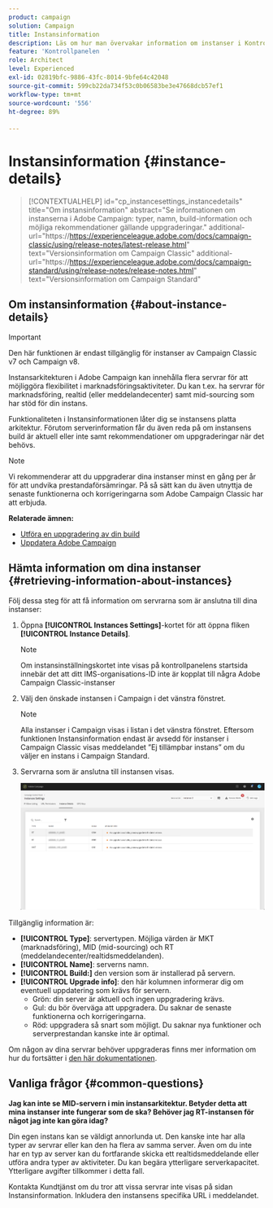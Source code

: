 ```yaml
---
product: campaign
solution: Campaign
title: Instansinformation
description: Läs om hur man övervakar information om instanser i Kontrollpanelen
feature: 'Kontrollpanelen  '
role: Architect
level: Experienced
exl-id: 02819bfc-9886-43fc-8014-9bfe64c42048
source-git-commit: 599cb22da734f53c0b06583be3e47668dcb57ef1
workflow-type: tm+mt
source-wordcount: '556'
ht-degree: 89%

---
```


# Instansinformation {#instance-details}

>[!CONTEXTUALHELP]
>id="cp_instancesettings_instancedetails"
>title="Om instansinformation"
>abstract="Se informationen om instanserna i Adobe Campaign: typer, namn, build-information och möjliga rekommendationer gällande uppgraderingar."
>additional-url="https://https://experienceleague.adobe.com/docs/campaign-classic/using/release-notes/latest-release.html" text="Versionsinformation om Campaign Classic"
>additional-url="https://https://experienceleague.adobe.com/docs/campaign-standard/using/release-notes/release-notes.html" text="Versionsinformation om Campaign Standard"

## Om instansinformation {#about-instance-details}

>[!IMPORTANT]
>
>Den här funktionen är endast tillgänglig för instanser av Campaign Classic v7 och Campaign v8.

Instansarkitekturen i Adobe Campaign kan innehålla flera servrar för att möjliggöra flexibilitet i marknadsföringsaktiviteter. Du kan t.ex. ha servrar för marknadsföring, realtid (eller meddelandecenter) samt mid-sourcing som har stöd för din instans.

Funktionaliteten i Instansinformationen låter dig se instansens platta arkitektur. Förutom serverinformation får du även reda på om instansens build är aktuell eller inte samt rekommendationer om uppgraderingar när det behövs.

>[!NOTE]
>
>Vi rekommenderar att du uppgraderar dina instanser minst en gång per år för att undvika prestandaförsämringar. På så sätt kan du även utnyttja de senaste funktionerna och korrigeringarna som Adobe Campaign Classic har att erbjuda.

**Relaterade ämnen:**

* [Utföra en uppgradering av din build](https://docs.campaign.adobe.com/doc/AC/getting_started/EN/buildUpgrade.html)
* [Uppdatera Adobe Campaign](https://docs.campaign.adobe.com/doc/AC/en/PRO_Updating_Adobe_Campaign_Introduction.html)

## Hämta information om dina instanser {#retrieving-information-about-instances}

Följ dessa steg för att få information om servrarna som är anslutna till dina instanser:

1. Öppna **[!UICONTROL Instances Settings]**-kortet för att öppna fliken **[!UICONTROL Instance Details]**.

   >[!NOTE]
   >
   >Om instansinställningskortet inte visas på kontrollpanelens startsida innebär det att ditt IMS-organisations-ID inte är kopplat till några Adobe Campaign Classic-instanser

1. Välj den önskade instansen i Campaign i det vänstra fönstret.

   >[!NOTE]
   >
   >Alla instanser i Campaign visas i listan i det vänstra fönstret. Eftersom funktionen Instansinformation endast är avsedd för instanser i Campaign Classic visas meddelandet ”Ej tillämpbar instans” om du väljer en instans i Campaign Standard.

1. Servrarna som är anslutna till instansen visas.

   ![](assets/instance_details.png)

Tillgänglig information är:

* **[!UICONTROL Type]**: servertypen. Möjliga värden är MKT (marknadsföring), MID (mid-sourcing) och RT (meddelandecenter/realtidsmeddelanden).
* **[!UICONTROL Name]**: serverns namn.
* **[!UICONTROL Build:]** den version som är installerad på servern.
* **[!UICONTROL Upgrade info]**: den här kolumnen informerar dig om eventuell uppdatering som krävs för servern.
   * Grön: din server är aktuell och ingen uppgradering krävs.
   * Gul: du bör överväga att uppgradera. Du saknar de senaste funktionerna och korrigeringarna.
   * Röd: uppgradera så snart som möjligt. Du saknar nya funktioner och serverprestandan kanske inte är optimal.

Om någon av dina servrar behöver uppgraderas finns mer information om hur du fortsätter i [den här dokumentationen](https://docs.campaign.adobe.com/doc/AC/getting_started/EN/buildUpgrade.html).

## Vanliga frågor {#common-questions}

**Jag kan inte se MID-servern i min instansarkitektur. Betyder detta att mina instanser inte fungerar som de ska? Behöver jag RT-instansen för något jag inte kan göra idag?**

Din egen instans kan se väldigt annorlunda ut. Den kanske inte har alla typer av servrar eller kan den ha flera av samma server. Även om du inte har en typ av server kan du fortfarande skicka ett realtidsmeddelande eller utföra andra typer av aktiviteter. Du kan begära ytterligare serverkapacitet. Ytterligare avgifter tillkommer i detta fall.

Kontakta Kundtjänst om du tror att vissa servrar inte visas på sidan Instansinformation. Inkludera den instansens specifika URL i meddelandet.
